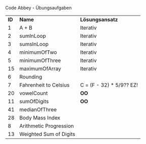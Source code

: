 <p>Code Abbey - Übungsaufgaben</p>

<table>
   <tr>
      <td><b>ID</b></td>
      <td><b>Name</b></td>
      <td><b>Lösungsansatz</b></td>
   </tr>
   <tr>
      <td>1</td>
      <td>A + B</td>
      <td>Iterativ</td>
   </tr>
   <tr>
      <td>2</td>
      <td>sumInLoop</td>
      <td>Iterativ</td>
   </tr>
   <tr>
      <td>3</td>
      <td>sumsInLoop</td>
      <td>Iterativ</td>
   </tr>
   <tr>
      <td>4</td>
      <td>minimumOfTwo</td>
      <td>Iterativ</td>
   </tr>
   <tr>
      <td>5</td>
      <td>minimumOfThree</td>
      <td>Iterativ</td>
   </tr>
   <tr>
      <td>15</td>
      <td>maximumOfArray</td>
      <td>Iterativ</td>
   </tr>
   <tr>
      <td>6</td>
      <td>Rounding</td>
      <td></td>
   </tr>
   <tr>
      <td>7</td>
      <td>Fahrenheit to Celsius</td>
   <td>C = (F - 32) * 5/9?? EZ! </td>
   </tr>
   <tr>
      <td>20</td>
      <td>vowelCount</td>
      <td><b>OO</b></td>
   </tr>
   <tr>
      <td>11</td>
      <td>sumOfDigits</td>
      <td><b>OO</b></td>
   </tr>
   <tr>
      <td>41</td>
      <td>medianOfThree</td>
      <td></td>
   </tr>
   <tr>
      <td>28</td>
      <td>Body Mass Index</td>
      <td></td>
   </tr>
   <tr>
      <td>8</td>
      <td>Arithmetic Progression</td>
      <td></td>
   </tr>
   <tr>
      <td>13</td>
      <td>Weighted Sum of Digits</td>
      <td></td>
   </tr>
   
</table>
